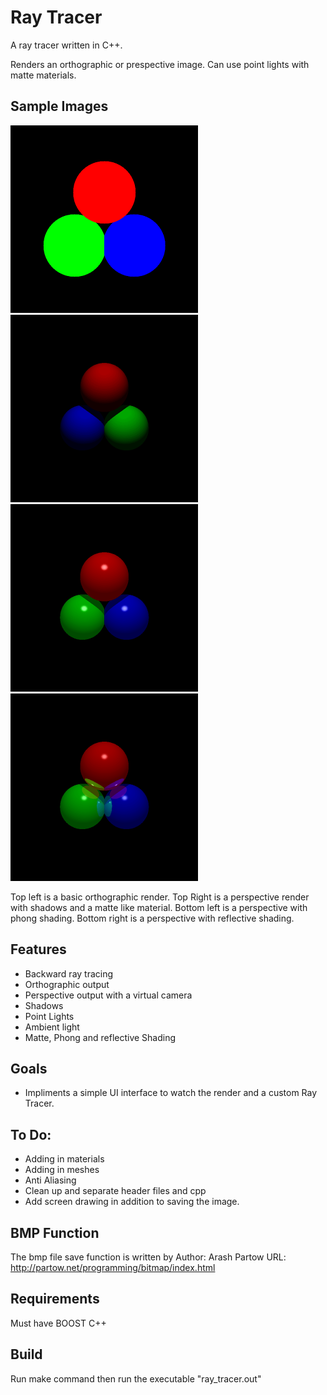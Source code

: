 # Ray Tracer
A ray tracer written in C++.

Renders an orthographic or prespective image. Can use point lights with matte materials. 

## Sample Images

<img src="/SampleImages/Orthographic.png" width="300"> <img src="/SampleImages/Matte.png" width="300">
<img src="/SampleImages/Phong.png" width="300"> <img src="/SampleImages/Reflective.png" width="300">

Top left is a basic orthographic render. Top Right is a perspective render with shadows and a matte like material. 
Bottom left is a perspective with phong shading. Bottom right is a perspective with reflective shading.

## Features
- Backward ray tracing
- Orthographic output
- Perspective output with a virtual camera
- Shadows
- Point Lights
- Ambient light
- Matte, Phong and reflective Shading

## Goals
- Impliments a simple UI interface to watch the render and a custom Ray Tracer.

## To Do:
- Adding in materials
- Adding in meshes
- Anti Aliasing
- Clean up and separate header files and cpp
- Add screen drawing in addition to saving the image.

## BMP Function
The bmp file save function is written by
Author: Arash Partow
URL: http://partow.net/programming/bitmap/index.html

## Requirements
Must have BOOST C++

## Build
Run make command
then run the executable "ray_tracer.out"
